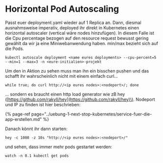 # Horizontal Pod Autoscaling

Passt euer deployment.yaml wieder auf 1 Replica an. Dann, diesmal ausnahmsweise imperativ, deployed ihr direkt in Kubernetes einen horizontal autoscaler \(vertical wäre nodes hinzufügen\). In diesem Falle ist die Cpu percentage bezogen auf den resource request bewusst gering gewählt da wir ja eine Miniwebanwendung haben. min/max bezieht sich auf die Pods.

```text
kubectl autoscale deployment <name eures deployments> --cpu-percent=5 --min=1 --max=3 -n <eure-initialien>-projekt
```

Um den in Aktion zu sehen muss man ihn ein bisschen pushen und das schafft ihr wahrscheinlich nicht mit einem einfach curl...

```text
while true; do curl http://<ip eures nodes>:<nodeport>/; done
```

... sondern es braucht einen http load generator wie zB hey \([https://github.com/rakyll/hey](https://github.com/rakyll/hey)\). Nodeport und IP zu finden ist hier beschrieben:

{% page-ref page="../uebung-1-next-stop-kubernetes/service-fuer-die-app-erstellen.md" %}

Danach könnt ihr dann starten:

```text
hey -c 1000 -z 10s "http://<ip eures nodes>:<nodeport>/"
```

und sehen, dass immer mehr pods gestartet werden:

```text
watch -n 0.1 kubectl get pods
```

